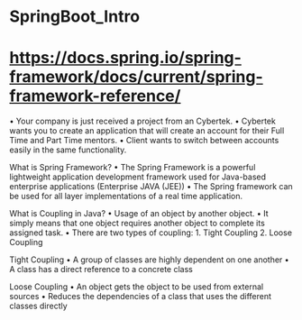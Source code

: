 # SpringBoot_Intro
# https://docs.spring.io/spring-framework/docs/current/spring-framework-reference/

• Your company is just received a project from an Cybertek.
• Cybertek wants you to create an application that will create an account for their Full Time and Part Time mentors.
• Client wants to switch between accounts easily in the same functionality.


What is Spring Framework?
• The Spring Framework is a powerful lightweight application development framework 
  used for Java-based enterprise applications (Enterprise JAVA (JEE))
• The Spring framework can be used for all layer implementations of a real time application.


What is Coupling in Java? 
• Usage of an object by another object.
• It simply means that one object requires another object to complete its assigned task.
• There are two types of coupling:
    1. Tight Coupling
    2. Loose Coupling
 

Tight Coupling
• A group of classes are highly dependent on one another
• A class has a direct reference to a concrete class


Loose Coupling
• An object gets the object to be used from external sources
• Reduces the dependencies of a class that uses the different classes directly